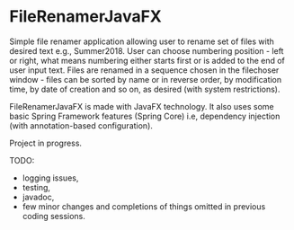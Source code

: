 # FileRenamerJavaFX

Simple file renamer application allowing user to rename set of files with desired text e.g., Summer2018. User can choose numbering position - left or right, what means numbering either starts first or is added to the end of user input text. Files are renamed in a sequence chosen in the filechoser window - files can be sorted by name or in reverse order, by modification time, by date of creation and so on, as desired (with system restrictions).

FileRenamerJavaFX is made with JavaFX technology. It also uses some basic Spring Framework features (Spring Core) i.e, dependency injection (with annotation-based configuration).

Project in progress. 

TODO:
- logging issues,
- testing,
- javadoc,
- few minor changes and completions of things omitted in previous coding sessions.

